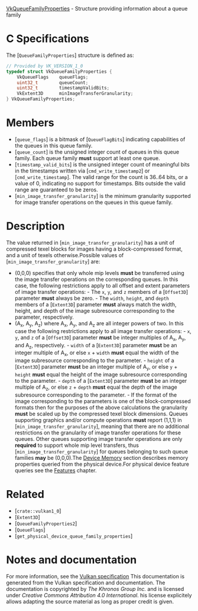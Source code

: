 [VkQueueFamilyProperties](https://www.khronos.org/registry/vulkan/specs/1.3-extensions/man/html/VkQueueFamilyProperties.html) - Structure providing information about a queue family

# C Specifications
The [`QueueFamilyProperties`] structure is defined as:
```c
// Provided by VK_VERSION_1_0
typedef struct VkQueueFamilyProperties {
    VkQueueFlags    queueFlags;
    uint32_t        queueCount;
    uint32_t        timestampValidBits;
    VkExtent3D      minImageTransferGranularity;
} VkQueueFamilyProperties;
```

# Members
- [`queue_flags`] is a bitmask of [`QueueFlagBits`] indicating capabilities of the queues in this queue family.
- [`queue_count`] is the unsigned integer count of queues in this queue family. Each queue family  **must**  support at least one queue.
- [`timestamp_valid_bits`] is the unsigned integer count of meaningful bits in the timestamps written via [`cmd_write_timestamp2`] or [`cmd_write_timestamp`]. The valid range for the count is 36..64 bits, or a value of 0, indicating no support for timestamps. Bits outside the valid range are guaranteed to be zeros.
- [`min_image_transfer_granularity`] is the minimum granularity supported for image transfer operations on the queues in this queue family.

# Description
The value returned in [`min_image_transfer_granularity`] has a unit of
compressed texel blocks for images having a block-compressed format, and a
unit of texels otherwise.Possible values of [`min_image_transfer_granularity`] are:
- (0,0,0) specifies that only whole mip levels  **must**  be transferred using the image transfer operations on the corresponding queues. In this case, the following restrictions apply to all offset and extent parameters of image transfer operations:  - The `x`, `y`, and `z` members of a [`Offset3D`] parameter  **must**  always be zero.  - The `width`, `height`, and `depth` members of a [`Extent3D`] parameter  **must**  always match the width, height, and depth of the image subresource corresponding to the parameter, respectively. 
- (A<sub>x</sub>, A<sub>y</sub>, A<sub>z</sub>) where A<sub>x</sub>, A<sub>y</sub>, and A<sub>z</sub> are all integer powers of two. In this case the following restrictions apply to all image transfer operations:  - `x`, `y`, and `z` of a [`Offset3D`] parameter  **must**  be integer multiples of A<sub>x</sub>, A<sub>y</sub>, and A<sub>z</sub>, respectively.  - `width` of a [`Extent3D`] parameter  **must**  be an integer multiple of A<sub>x</sub>, or else `x` +  `width` **must**  equal the width of the image subresource corresponding to the parameter.  - `height` of a [`Extent3D`] parameter  **must**  be an integer multiple of A<sub>y</sub>, or else `y` +  `height` **must**  equal the height of the image subresource corresponding to the parameter.  - `depth` of a [`Extent3D`] parameter  **must**  be an integer multiple of A<sub>z</sub>, or else `z` +  `depth` **must**  equal the depth of the image subresource corresponding to the parameter.  - If the format of the image corresponding to the parameters is one of the block-compressed formats then for the purposes of the above calculations the granularity  **must**  be scaled up by the compressed texel block dimensions. 
Queues supporting graphics and/or compute operations  **must**  report
(1,1,1) in [`min_image_transfer_granularity`], meaning that there are
no additional restrictions on the granularity of image transfer operations
for these queues.
Other queues supporting image transfer operations are only  **required**  to
support whole mip level transfers, thus [`min_image_transfer_granularity`]
for queues belonging to such queue families  **may**  be (0,0,0).The [Device Memory](https://www.khronos.org/registry/vulkan/specs/1.3-extensions/html/vkspec.html#memory-device) section describes memory properties
queried from the physical device.For physical device feature queries see the [Features](https://www.khronos.org/registry/vulkan/specs/1.3-extensions/html/vkspec.html#features) chapter.

# Related
- [`crate::vulkan1_0`]
- [`Extent3D`]
- [`QueueFamilyProperties2`]
- [`QueueFlags`]
- [`get_physical_device_queue_family_properties`]

# Notes and documentation
For more information, see the [Vulkan specification](https://www.khronos.org/registry/vulkan/specs/1.3-extensions/html/vkspec.html)
This documentation is generated from the Vulkan specification and documentation.
The documentation is copyrighted by *The Khronos Group Inc.* and is licensed under *Creative Commons Attribution 4.0 International*.
his license explicitely allows adapting the source material as long as proper credit is given.
        